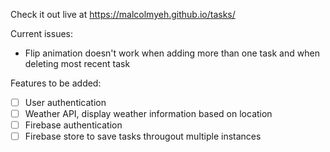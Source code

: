 Check it out live at <a href="https://malcolmyeh.github.io/tasks/">https://malcolmyeh.github.io/tasks/</a>

Current issues:
- Flip animation doesn't work when adding more than one task and when deleting most recent task


Features to be added:
-[ ] User authentication
-[ ] Weather API, display weather information based on location
-[ ] Firebase authentication 
-[ ] Firebase store to save tasks througout multiple instances
